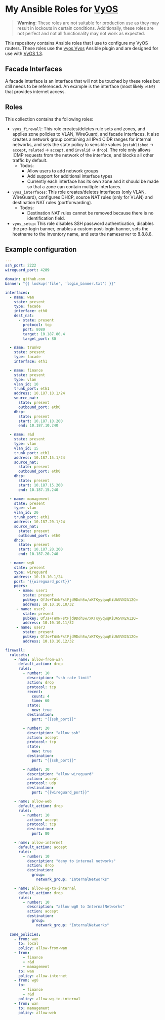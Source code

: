 # My Ansible Roles for [VyOS](https://vyos.io/)

> **Warning**: These roles are not suitable for production use as they may result in lockouts in certain conditions. Additionally, these roles are not perfect and not all functionality may not work as expected. 

This repository contains Ansible roles that I use to configure my VyOS routers. These roles use the [vyos.Vyos](https://docs.ansible.com/ansible/latest/collections/vyos/vyos/index.html) Ansible plugin and are designed for use with [VyOS 1.3](https://docs.vyos.io/en/equuleus/).

## Facade Interfaces

A facade interface is an interface that will not be touched by these roles but still needs to be referenced. An example is the interface (most likely `eth0`) that provides internet access.

## Roles

This collection contains the following roles:

- `vyos_firewall`: This role creates/deletes rule sets and zones, and applies zone policies to VLAN, WireGuard, and facade interfaces. It also creates a network group containing all IPv4 CIDR ranges for internal networks, and sets the state policy to sensible values (`established` -> `accept`, `related` -> `accept`, and `invalid` -> `drop`). The role only allows ICMP requests from the network of the interface, and blocks all other traffic by default. 
    - Todos: 
    	- Allow users to add network groups
    	- Add support for additional interface types
    	- Currently each interface has its own zone and it should be made so that a zone can contain multiple interfaces.
- `vyos_interfaces`: This role creates/deletes interfaces (only VLAN, WireGuard), configures DHCP, source NAT rules (only for VLAN) and destination NAT rules (portforwarding).
    - Todos:
    	- Destination NAT rules cannot be removed because there is no identification field.
- `vyos_setup`: This role disables SSH password authentication, disables the pre-login banner, enables a custom post-login banner, sets the hostname to the inventory name, and sets the nameserver to 8.8.8.8.

## Example configuration

```yaml
---
ssh_port: 2222
wireguard_port: 4289

domain: github.com
banner: "{{ lookup('file', 'login_banner.txt') }}"

interfaces:
  - name: wan
    state: present
    type: facade
    interface: eth0
    dest_nat:
      - state: present
        protocol: tcp
        port: 8080
        target: 10.187.80.4
        target_port: 80

  - name: trunk0
    state: present
    type: facade
    interface: eth1

  - name: finance
    state: present
    type: vlan
    vlan_id: 10
    trunk_port: eth1
    address: 10.187.10.1/24
    source_nat:
      state: present
      outbound_port: eth0
    dhcp:
      state: present
      start: 10.187.10.200
      end: 10.187.10.240

  - name: r&d
    state: present
    type: vlan
    vlan_id: 15
    trunk_port: eth1
    address: 10.187.15.1/24
    source_nat:
      state: present
      outbound_port: eth0
    dhcp:
      state: present
      start: 10.187.15.200
      end: 10.187.15.240

  - name: management
    state: present
    type: vlan
    vlan_id: 20
    trunk_port: eth1
    address: 10.187.20.1/24
    source_nat:
      state: present
      outbound_port: eth0
    dhcp:
      state: present
      start: 10.187.20.200
      end: 10.187.20.240

  - name: wg0
    state: present
    type: wireguard
    address: 10.10.10.1/24
    port: "{{wireguard_port}}"
    peers:
      - name: user1
        state: present
        pubkey: QfJs+TWmNFstPjd9DohSw/xKTKyyqwqKiUASVN2A12Q=
        address: 10.10.10.10/32
     - name: user2
        state: present
        pubkey: QfJs+TWmNFstPjd9DohSw/xKTKyyqwqKiUASVN2A12Q=
        address: 10.10.10.11/32   
     - name: user3
        state: present
        pubkey: QfJs+TWmNFstPjd9DohSw/xKTKyyqwqKiUASVN2A12Q=
        address: 10.10.10.12/32   

firewall:
  rulesets:
    - name: allow-from-wan
      default_action: drop
      rules:
        - number: 10
          description: "ssh rate limit"
          action: drop
          protocol: tcp
          recent:
            count: 4
            time: 60
          state:
            new: true
          destination:
            port: "{{ssh_port}}"

        - number: 20
          description: "allow ssh"
          action: accept
          protocol: tcp
          state:
            new: true
          destination:
            port: "{{ssh_port}}"

        - number: 30
          description: "allow wireguard"
          action: accept
          protocol: udp
          destination:
            port: "{{wireguard_port}}"

    - name: allow-web
      default_action: drop
      rules:
        - number: 10
          action: accept
          protocol: tcp
          destination:
            port: 80

    - name: allow-internet
      default_action: accept
      rules:
        - number: 10
          description: "deny to internal networks"
          action: drop
          destination:
            group:
              network_group: "InternalNetworks"

    - name: allow-wg-to-internal
      default_action: drop
      rules:
        - number: 10
          description: "allow wg0 to InternalNetworks"
          action: accept
          destination:
            group:
              network_group: "InternalNetworks"
       
  zone_policies:
    - from: wan
      to: local
      policy: allow-from-wan
    - from: 
        - finance
        - r&d
        - management
      to: wan
      policy: allow-internet
    - from: wg0
      to:
        - finance
        - r&d
      policy: allow-wg-to-internal
    - from: wan
      to: management
      policy: allow-web

```

